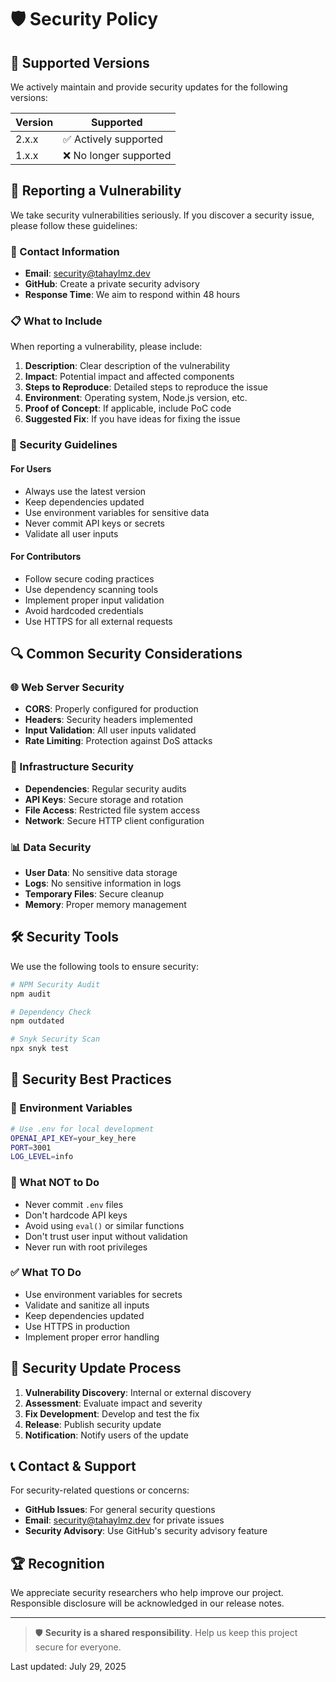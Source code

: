 # 🛡️ Security Policy

## 🎯 Supported Versions

We actively maintain and provide security updates for the following versions:

| Version | Supported          |
| ------- | ------------------ |
| 2.x.x   | ✅ Actively supported |
| 1.x.x   | ❌ No longer supported |

## 🚨 Reporting a Vulnerability

We take security vulnerabilities seriously. If you discover a security issue, please follow these guidelines:

### 📧 Contact Information

- **Email**: [security@tahaylmz.dev](mailto:security@tahaylmz.dev)
- **GitHub**: Create a private security advisory
- **Response Time**: We aim to respond within 48 hours

### 📋 What to Include

When reporting a vulnerability, please include:

1. **Description**: Clear description of the vulnerability
2. **Impact**: Potential impact and affected components
3. **Steps to Reproduce**: Detailed steps to reproduce the issue
4. **Environment**: Operating system, Node.js version, etc.
5. **Proof of Concept**: If applicable, include PoC code
6. **Suggested Fix**: If you have ideas for fixing the issue

### 🔐 Security Guidelines

#### For Users
- Always use the latest version
- Keep dependencies updated
- Use environment variables for sensitive data
- Never commit API keys or secrets
- Validate all user inputs

#### For Contributors
- Follow secure coding practices
- Use dependency scanning tools
- Implement proper input validation
- Avoid hardcoded credentials
- Use HTTPS for all external requests

## 🔍 Common Security Considerations

### 🌐 Web Server Security
- **CORS**: Properly configured for production
- **Headers**: Security headers implemented
- **Input Validation**: All user inputs validated
- **Rate Limiting**: Protection against DoS attacks

### 🔧 Infrastructure Security
- **Dependencies**: Regular security audits
- **API Keys**: Secure storage and rotation
- **File Access**: Restricted file system access
- **Network**: Secure HTTP client configuration

### 📊 Data Security
- **User Data**: No sensitive data storage
- **Logs**: No sensitive information in logs
- **Temporary Files**: Secure cleanup
- **Memory**: Proper memory management

## 🛠️ Security Tools

We use the following tools to ensure security:

```bash
# NPM Security Audit
npm audit

# Dependency Check
npm outdated

# Snyk Security Scan
npx snyk test
```

## 📜 Security Best Practices

### 🔐 Environment Variables
```bash
# Use .env for local development
OPENAI_API_KEY=your_key_here
PORT=3001
LOG_LEVEL=info
```

### 🚫 What NOT to Do
- Never commit `.env` files
- Don't hardcode API keys
- Avoid using `eval()` or similar functions
- Don't trust user input without validation
- Never run with root privileges

### ✅ What TO Do
- Use environment variables for secrets
- Validate and sanitize all inputs
- Keep dependencies updated
- Use HTTPS in production
- Implement proper error handling

## 🔄 Security Update Process

1. **Vulnerability Discovery**: Internal or external discovery
2. **Assessment**: Evaluate impact and severity
3. **Fix Development**: Develop and test the fix
4. **Release**: Publish security update
5. **Notification**: Notify users of the update

## 📞 Contact & Support

For security-related questions or concerns:

- **GitHub Issues**: For general security questions
- **Email**: security@tahaylmz.dev for private issues
- **Security Advisory**: Use GitHub's security advisory feature

## 🏆 Recognition

We appreciate security researchers who help improve our project. Responsible disclosure will be acknowledged in our release notes.

---

> 🛡️ **Security is a shared responsibility**. Help us keep this project secure for everyone.

Last updated: July 29, 2025

